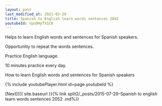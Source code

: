 ```yaml
---
layout: post
last_modified_at: 2021-03-29
title: Spanish to English learn words sentences 2042 
youtubeId: VpuOHyTX1C8
---
```

 
 
Helps to learn English words and sentences for Spanish speakers.

Opportunitiy to repeat the words sentences. 

Practice English language. 
 
10 minutes practice every day. 
 
How to learn English words and sentences for Spanish speakers 
 
{% include youtubePlayer.html id=page.youtubeId %}
 
 
[Next]({{ site.baseurl }}{% link  split2/_posts/2015-07-29-Spanish to english learn words sentences 2052 .md%})
 
